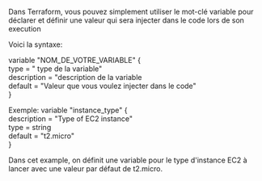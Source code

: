 Dans Terraform, vous pouvez simplement utiliser le mot-clé variable pour déclarer et définir une valeur qui sera injecter dans le code lors de son execution

Voici la syntaxe:

variable "NOM_DE_VOTRE_VARIABLE" {    
  type = " type de la variable"    
  description = "description de la variable     
  default = "Valeur que vous voulez injecter dans le code"    
  }

Exemple:
variable "instance_type" {     
  description = "Type of EC2 instance"    
  type        = string    
  default     = "t2.micro"      
}

Dans cet example, on définit une variable pour le type d'instance EC2 à lancer avec une valeur par défaut de t2.micro.
